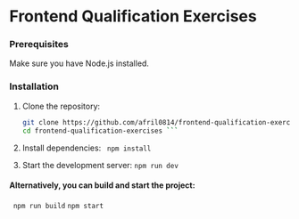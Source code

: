 # Frontend Qualification Exercises

### Prerequisites
Make sure you have Node.js installed.

### Installation

1. Clone the repository:
   ```sh
   git clone https://github.com/afril0814/frontend-qualification-exercises.git
   cd frontend-qualification-exercises ```

2. Install dependencies:
``` npm install```

3. Start the development server:
   ``` npm run dev ```

#### Alternatively, you can build and start the project:
``` npm run build```
``` npm start ```
